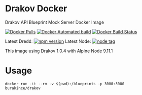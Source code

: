 # Drakov Docker
Drakov API Blueprint Mock Server Docker Image

[![Docker Pulls](https://img.shields.io/docker/pulls/burakince/drakov.svg)](https://hub.docker.com/r/burakince/drakov/) [![Docker Automated build](https://img.shields.io/docker/automated/burakince/drakov.svg)](https://hub.docker.com/r/burakince/drakov/) [![Docker Build Status](https://img.shields.io/docker/build/burakince/drakov.svg)](https://hub.docker.com/r/burakince/drakov/)

Latest Dredd: [![npm version](https://badge.fury.io/js/drakov.svg)](https://www.npmjs.com/package/drakov)
Latest Node: [![node tag](https://img.shields.io/github/tag/nodejs/node.svg)](https://github.com/nodejs/node)

This image using Drakov 1.0.4 with Alpine Node 9.11.1

# Usage

```
docker run -it --rm -v $(pwd):/blueprints -p 3000:3000 burakince/drakov
```
